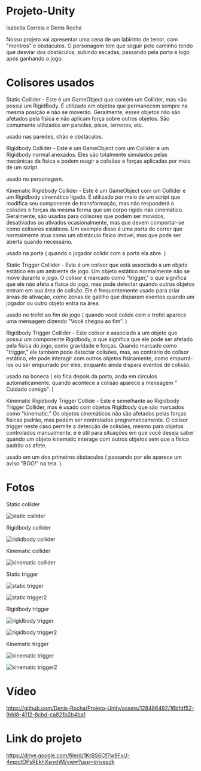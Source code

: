 # Projeto-Unity
Isabella Correia e Denis Rocha

Nosso projeto vai apresentar uma cena de um labirinto de terror, com "montros" e obstáculos. O personagem tem que seguir pelo caminho tendo que desviar dos obstáculos, subindo escadas, passando pela porta e logo após ganhando o jogo. 
# Colisores usados
Static Collider - 
Este é um GameObject que contém um Collider, mas não possui um RigidBody. É utilizado em objetos que permanecem sempre na mesma posição e não se moverão. Geralmente, esses objetos não são afetados pela física e não aplicam força sobre outros objetos. São comumente utilizados em paredes, pisos, terrenos, etc.

usado nas paredes, chão e obstáculos.





Rigidbody Collider - 
Este é um GameObject com um Collider e um Rigidbody normal anexados. Eles são totalmente simulados pelas mecânicas da física e podem reagir a colisões e forças aplicadas por meio de um script.

usado no personagem.





Kinematic Rigidbody Collider - 
Este é um GameObject com um Collider e um Rigidbody cinemático ligado. É utilizado por meio de um script que modifica seu componente de transformação, mas não responderá a colisões e forças da mesma forma que um corpo rígido não cinemático. Geralmente, são usados para colisores que podem ser movidos, desativados ou ativados ocasionalmente, mas que devem comportar-se como colisores estáticos. Um exemplo disso é uma porta de correr que normalmente atua como um obstáculo físico imóvel, mas que pode ser aberta quando necessário. 

usado na porta ( quando o jogador colidir com a porta ela abre. )





Static Trigger Collider - 
Este é um colisor que está associado a um objeto estático em um ambiente de jogo. Um objeto estático normalmente não se move durante o jogo. O colisor é marcado como "trigger," o que significa que ele não afeta a física do jogo, mas pode detectar quando outros objetos entram em sua área de colisão. Ele é frequentemente usado para criar áreas de ativação, como zonas de gatilho que disparam eventos quando um jogador ou outro objeto entra na área.

usado no trofel ao fim do jogo ( quando você colide com o trofel aparece uma mensagem dizendo "Você chegou ao fim". )





Rigidbody Trigger Collider - 
Este colisor é associado a um objeto que possui um componente Rigidbody, o que significa que ele pode ser afetado pela física do jogo, como gravidade e forças. Quando marcado como "trigger," ele também pode detectar colisões, mas, ao contrário do colisor estático, ele pode interagir com outros objetos fisicamente, como empurrá-los ou ser empurrado por eles, enquanto ainda dispara eventos de colisão. 

usado na  boneca ( ela fica depois da porta, anda em circulos automaticamente, quando acontece a colisão aparece a mensagem " Cuidado comigo". )





Kinematic Rigidbody Trigger Collide - 
Este é semelhante ao Rigidbody Trigger Collider, mas é usado com objetos Rigidbody que são marcados como "kinematic." Os objetos cinemáticos não são afetados pelas forças físicas padrão, mas podem ser controlados programaticamente. O colisor trigger neste caso permite a detecção de colisões, mesmo para objetos controlados manualmente, e é útil para situações em que você deseja saber quando um objeto kinematic interage com outros objetos sem que a física padrão os afete. 

usado em um dos primeiros obstaculos ( passando por ele aparece um aviso "BOO!" na tela. )
 

# Fotos 

Static collider

![static collider](https://github.com/Denis-Rocha/Projeto-Unity/assets/128486492/c6213b67-c202-4043-82ea-8ba3899da97a) 





Rigidbody collider

![rididbody collider](https://github.com/Denis-Rocha/Projeto-Unity/assets/128486492/c40904e3-529f-4408-96d6-57743951174c)





Kinematic collider

![kinematic collider](https://github.com/Denis-Rocha/Projeto-Unity/assets/128486492/99d1de84-eeba-41b5-b9d5-bb5812664982)




Static trigger

![static trigger](https://github.com/Denis-Rocha/Projeto-Unity/assets/128486492/f5089cf5-2bf0-48f7-b5bd-52439f06fa18)

![static trigger2](https://github.com/Denis-Rocha/Projeto-Unity/assets/128486492/60626e61-05cf-4ecc-a632-32a4c6e8e713)





Rigidbody trigger

![rigidbody trigger](https://github.com/Denis-Rocha/Projeto-Unity/assets/128486492/e3189a01-c0ac-4e10-852e-420b09738097)

![rigidbody trigger2](https://github.com/Denis-Rocha/Projeto-Unity/assets/128486492/8738ee17-43a3-4e38-90f1-75c4f2023e63)





Kinematic trigger

![kinematic trigger](https://github.com/Denis-Rocha/Projeto-Unity/assets/128486492/42dab6ce-954e-4fda-b69c-8b702035efd9)

![kinematic trigger2](https://github.com/Denis-Rocha/Projeto-Unity/assets/128486492/93d0875c-f92b-4938-8527-3f4435476fab)



# Vídeo


https://github.com/Denis-Rocha/Projeto-Unity/assets/128486492/16bfdf52-9dd8-4112-8cbd-ca821b2b4ba1



# Link do projeto 
https://drive.google.com/file/d/1KrBS6Cf7w9FxU-4mpctOPsREkhXsnxhM/view?usp=drivesdk











